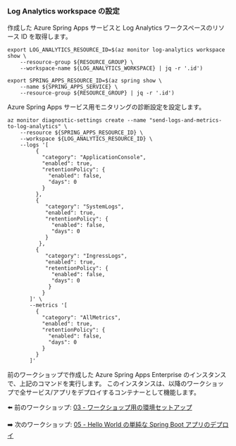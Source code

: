 
### Log Analytics workspace の設定

作成した Azure Spring Apps サービスと Log Analytics ワークスペースのリソース ID を取得します。

```shell
export LOG_ANALYTICS_RESOURCE_ID=$(az monitor log-analytics workspace show \
    --resource-group ${RESOURCE_GROUP} \
    --workspace-name ${LOG_ANALYTICS_WORKSPACE} | jq -r '.id')

export SPRING_APPS_RESOURCE_ID=$(az spring show \
    --name ${SPRING_APPS_SERVICE} \
    --resource-group ${RESOURCE_GROUP} | jq -r '.id')
```

Azure Spring Apps サービス用モニタリングの診断設定を設定します。

```shell
az monitor diagnostic-settings create --name "send-logs-and-metrics-to-log-analytics" \
    --resource ${SPRING_APPS_RESOURCE_ID} \
    --workspace ${LOG_ANALYTICS_RESOURCE_ID} \
    --logs '[
         {
           "category": "ApplicationConsole",
           "enabled": true,
           "retentionPolicy": {
             "enabled": false,
             "days": 0
           }
         },
         {
            "category": "SystemLogs",
            "enabled": true,
            "retentionPolicy": {
              "enabled": false,
              "days": 0
            }
          },
         {
            "category": "IngressLogs",
            "enabled": true,
            "retentionPolicy": {
              "enabled": false,
              "days": 0
             }
           }
       ]' \
       --metrics '[
         {
           "category": "AllMetrics",
           "enabled": true,
           "retentionPolicy": {
             "enabled": false,
             "days": 0
           }
         }
       ]'
```

前のワークショップで作成した Azure Spring Apps Enterprise のインスタンスで、上記のコマンドを実行します。
このインスタンスは、以降のワークショップで全サービス/アプリをデプロイするコンテナーとして機能します。

⬅️ 前のワークショップ: [03 - ワークショップ用の環境セットアップ](../03-workshop-environment-setup/README.md)

➡️ 次のワークショップ: [05 - Hello World の単純な Spring Boot アプリのデプロイ](../05-hol-1-hello-world-app/README.md)